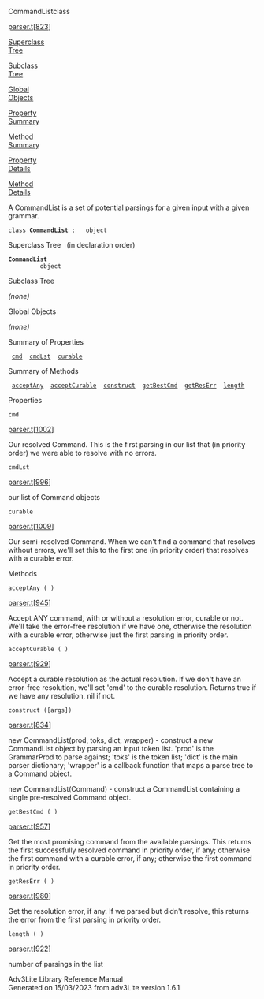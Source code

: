 <span class="title">CommandList</span><span class="type">class</span>

[parser.t](../file/parser.t.html)\[[823](../source/parser.t.html#823)\]

[Superclass  
Tree](#_SuperClassTree_)

[Subclass  
Tree](#_SubClassTree_)

[Global  
Objects](#_ObjectSummary_)

[Property  
Summary](#_PropSummary_)

[Method  
Summary](#_MethodSummary_)

[Property  
Details](#_Properties_)

[Method  
Details](#_Methods_)

<div class="fdesc">

A CommandList is a set of potential parsings for a given input with a
given grammar.

`class `**`CommandList`**` :   object`

</div>

<span id="_SuperClassTree_"></span>

<div class="mjhd">

<span class="hdln">Superclass Tree</span>   (in declaration order)

</div>

**`CommandList`**  
`         object`  
<span id="_SubClassTree_"></span>

<div class="mjhd">

<span class="hdln">Subclass Tree</span>  

</div>

*(none)* <span id="_ObjectSummary_"></span>

<div class="mjhd">

<span class="hdln">Global Objects</span>  

</div>

*(none)* <span id="_PropSummary_"></span>

<div class="mjhd">

<span class="hdln">Summary of Properties</span>  

</div>

` `[`cmd`](#cmd)`  `[`cmdLst`](#cmdLst)`  `[`curable`](#curable)`  `

<span id="_MethodSummary_"></span>

<div class="mjhd">

<span class="hdln">Summary of Methods</span>  

</div>

` `[`acceptAny`](#acceptAny)`  `[`acceptCurable`](#acceptCurable)`  `[`construct`](#construct)`  `[`getBestCmd`](#getBestCmd)`  `[`getResErr`](#getResErr)`  `[`length`](#length)`  `

<span id="_Properties_"></span>

<div class="mjhd">

<span class="hdln">Properties</span>  

</div>

<span id="cmd"></span>

`cmd`

[parser.t](../file/parser.t.html)\[[1002](../source/parser.t.html#1002)\]

<div class="desc">

Our resolved Command. This is the first parsing in our list that (in
priority order) we were able to resolve with no errors.

</div>

<span id="cmdLst"></span>

`cmdLst`

[parser.t](../file/parser.t.html)\[[996](../source/parser.t.html#996)\]

<div class="desc">

our list of Command objects

</div>

<span id="curable"></span>

`curable`

[parser.t](../file/parser.t.html)\[[1009](../source/parser.t.html#1009)\]

<div class="desc">

Our semi-resolved Command. When we can't find a command that resolves
without errors, we'll set this to the first one (in priority order) that
resolves with a curable error.

</div>

<span id="_Methods_"></span>

<div class="mjhd">

<span class="hdln">Methods</span>  

</div>

<span id="acceptAny"></span>

`acceptAny ( )`

[parser.t](../file/parser.t.html)\[[945](../source/parser.t.html#945)\]

<div class="desc">

Accept ANY command, with or without a resolution error, curable or not.
We'll take the error-free resolution if we have one, otherwise the
resolution with a curable error, otherwise just the first parsing in
priority order.

</div>

<span id="acceptCurable"></span>

`acceptCurable ( )`

[parser.t](../file/parser.t.html)\[[929](../source/parser.t.html#929)\]

<div class="desc">

Accept a curable resolution as the actual resolution. If we don't have
an error-free resolution, we'll set 'cmd' to the curable resolution.
Returns true if we have any resolution, nil if not.

</div>

<span id="construct"></span>

`construct ([args])`

[parser.t](../file/parser.t.html)\[[834](../source/parser.t.html#834)\]

<div class="desc">

new CommandList(prod, toks, dict, wrapper) - construct a new CommandList
object by parsing an input token list. 'prod' is the GrammarProd to
parse against; 'toks' is the token list; 'dict' is the main parser
dictionary; 'wrapper' is a callback function that maps a parse tree to a
Command object.

new CommandList(Command) - construct a CommandList containing a single
pre-resolved Command object.

</div>

<span id="getBestCmd"></span>

`getBestCmd ( )`

[parser.t](../file/parser.t.html)\[[957](../source/parser.t.html#957)\]

<div class="desc">

Get the most promising command from the available parsings. This returns
the first successfully resolved command in priority order, if any;
otherwise the first command with a curable error, if any; otherwise the
first command in priority order.

</div>

<span id="getResErr"></span>

`getResErr ( )`

[parser.t](../file/parser.t.html)\[[980](../source/parser.t.html#980)\]

<div class="desc">

Get the resolution error, if any. If we parsed but didn't resolve, this
returns the error from the first parsing in priority order.

</div>

<span id="length"></span>

`length ( )`

[parser.t](../file/parser.t.html)\[[922](../source/parser.t.html#922)\]

<div class="desc">

number of parsings in the list

</div>

<div class="ftr">

Adv3Lite Library Reference Manual  
Generated on 15/03/2023 from adv3Lite version 1.6.1

</div>
